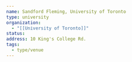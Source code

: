 ```yaml
---
name: Sandford Fleming, University of Toronto
type: university
organization:
  - "[[University of Toronto]]"
status:
address: 10 King's College Rd.
tags:
  - type/venue
---
```


